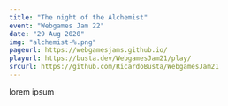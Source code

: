 ```yaml
---
title: "The night of the Alchemist"
event: "Webgames Jam 22"
date: "29 Aug 2020"
img: "alchemist-%.png"
pageurl: https://webgamesjams.github.io/
playurl: https://busta.dev/WebgamesJam21/play/
srcurl: https://github.com/RicardoBusta/WebgamesJam21
---
```

lorem ipsum